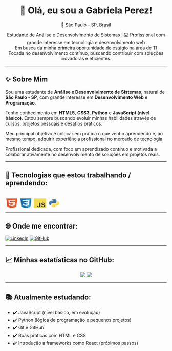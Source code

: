 <h1 align="center">👋 Olá, eu sou a Gabriela Perez!</h1>

<p align="center">📍 São Paulo - SP, Brasil</p>

<p align="center">
   Estudante de Análise e Desenvolvimento de Sistemas | 💻 Profissional com grande interesse em tecnologia e desenvolvimento web <br>
   Em busca da minha primeira oportunidade de estágio na área de TI <br>
   Focada no desenvolvimento contínuo, buscando contribuir com soluções inovadoras e eficientes.<br>
</p>

---

## ✨ Sobre Mim

Sou uma estudante de **Análise e Desenvolvimento de Sistemas**, natural de **São Paulo - SP**, com grande interesse em **Desenvolvimento Web** e **Programação**.

Tenho conhecimento em **HTML5**, **CSS3**, **Python** e **JavaScript (nível básico)**. Estou sempre buscando evoluir minhas habilidades através de cursos, projetos pessoais e desafios práticos.

Meu principal objetivo é colocar em prática o que venho aprendendo e, ao mesmo tempo, adquirir experiência profissional no mercado de tecnologia.

Profissional dedicada, com foco em aprendizado contínuo e motivada a colaborar ativamente no desenvolvimento de soluções em projetos reais.

---

## 🚀 Tecnologias que estou trabalhando / aprendendo:

<div style="display: inline_block"><br>
  <img align="center" alt="HTML" height="30" width="40" src="https://raw.githubusercontent.com/devicons/devicon/master/icons/html5/html5-original.svg">
  <img align="center" alt="CSS" height="30" width="40" src="https://raw.githubusercontent.com/devicons/devicon/master/icons/css3/css3-original.svg">
  <img align="center" alt="JavaScript" height="30" width="40" src="https://raw.githubusercontent.com/devicons/devicon/master/icons/javascript/javascript-original.svg">
  <img align="center" alt="Python" height="30" width="40" src="https://raw.githubusercontent.com/devicons/devicon/master/icons/python/python-original.svg">
</div>

---

## 🌐 Onde me encontrar:

[![LinkedIn](https://img.shields.io/badge/-LinkedIn-0A66C2?style=for-the-badge&logo=linkedin&logoColor=white)](https://www.linkedin.com/in/gabrielapzsouza/)
[![GitHub](https://img.shields.io/badge/-GitHub-181717?style=for-the-badge&logo=github&logoColor=white)](https://github.com/gabrielaps28)  

---

## 📈 Minhas estatísticas no GitHub:

<div align="center">
  <img height="150em" src="https://github-readme-stats.vercel.app/api?username=gabrielaps28&show_icons=true&theme=tokyonight&count_private=true"/>
  <img height="150em" src="https://github-readme-stats.vercel.app/api/top-langs/?username=gabrielaps28&layout=compact&theme=tokyonight"/>
</div>

---

## 📚 Atualmente estudando:

- ✔️ JavaScript (nível básico, em evolução)
- ✔️ Python (lógica de programação e pequenos projetos)
- ✔️ Git e GitHub
- ✔️ Boas práticas com HTML e CSS
- ✔️ Introdução a frameworks como React (próximos passos)
